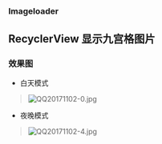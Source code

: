 ### Imageloader
RecyclerView 显示九宫格图片
---

### 效果图
- 白天模式
>![QQ20171102-0.jpg](http://upload-images.jianshu.io/upload_images/2245754-479945d73353dcc7.jpg?imageMogr2/auto-orient/strip%7CimageView2/2/w/1240)
- 夜晚模式
>![QQ20171102-4.jpg](http://upload-images.jianshu.io/upload_images/2245754-7ef6eb27e2355ab9.jpg?imageMogr2/auto-orient/strip%7CimageView2/2/w/1240)
